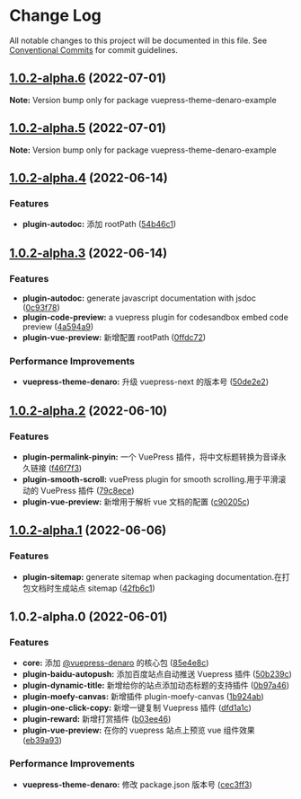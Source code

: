 # Change Log

All notable changes to this project will be documented in this file.
See [Conventional Commits](https://conventionalcommits.org) for commit guidelines.

## [1.0.2-alpha.6](https://github.com/denaro-org/vuepress-theme-denaro/compare/v1.0.2-alpha.5...v1.0.2-alpha.6) (2022-07-01)

**Note:** Version bump only for package vuepress-theme-denaro-example





## [1.0.2-alpha.5](https://github.com/denaro-org/vuepress-theme-denaro/compare/v1.0.2-alpha.4...v1.0.2-alpha.5) (2022-07-01)

**Note:** Version bump only for package vuepress-theme-denaro-example





## [1.0.2-alpha.4](https://github.com/denaro-org/vuepress-theme-denaro/compare/v1.0.2-alpha.3...v1.0.2-alpha.4) (2022-06-14)


### Features

* **plugin-autodoc:** 添加 rootPath ([54b46c1](https://github.com/denaro-org/vuepress-theme-denaro/commit/54b46c12174ed5d57888f52e626f6e76b9eee36f))





## [1.0.2-alpha.3](https://github.com/denaro-org/vuepress-theme-denaro/compare/v1.0.2-alpha.2...v1.0.2-alpha.3) (2022-06-14)


### Features

* **plugin-autodoc:** generate javascript documentation with jsdoc ([0c93f78](https://github.com/denaro-org/vuepress-theme-denaro/commit/0c93f78a46cba0b47d654565e0cb882811deebf5))
* **plugin-code-preview:** a vuepress plugin for codesandbox embed code preview ([4a594a9](https://github.com/denaro-org/vuepress-theme-denaro/commit/4a594a9a13d8d12686540210ece8c9c06e912b5a))
* **plugin-vue-preview:** 新增配置 rootPath ([0ffdc72](https://github.com/denaro-org/vuepress-theme-denaro/commit/0ffdc72230953c3908bd4b09c4fd1bee20b414f8))


### Performance Improvements

* **vuepress-theme-denaro:** 升级 vuepress-next 的版本号 ([50de2e2](https://github.com/denaro-org/vuepress-theme-denaro/commit/50de2e2a8d4c93db5b9d865bd4d334a54d4d3991))





## [1.0.2-alpha.2](https://github.com/denaro-org/vuepress-theme-denaro/compare/v1.0.2-alpha.1...v1.0.2-alpha.2) (2022-06-10)


### Features

* **plugin-permalink-pinyin:** 一个 VuePress 插件，将中文标题转换为音译永久链接 ([f46f7f3](https://github.com/denaro-org/vuepress-theme-denaro/commit/f46f7f308d441937c3486b633b8fa08b9c905d34))
* **plugin-smooth-scroll:** vuePress plugin for smooth scrolling.用于平滑滚动的 VuePress 插件 ([79c8ece](https://github.com/denaro-org/vuepress-theme-denaro/commit/79c8ece0b4c6d7b70259f0ddee947092e8857679))
* **plugin-vue-preview:** 新增用于解析 vue 文档的配置 ([c90205c](https://github.com/denaro-org/vuepress-theme-denaro/commit/c90205c1bd0ab1223236fd64ac08c94298b4346f))





## [1.0.2-alpha.1](https://github.com/denaro-org/vuepress-theme-denaro/compare/v1.0.2-alpha.0...v1.0.2-alpha.1) (2022-06-06)


### Features

* **plugin-sitemap:** generate sitemap when packaging documentation.在打包文档时生成站点 sitemap ([42fb6c1](https://github.com/denaro-org/vuepress-theme-denaro/commit/42fb6c1979d76196cd97a8b0dd067007b49692bd))





## 1.0.2-alpha.0 (2022-06-01)


### Features

* **core:** 添加 [@vuepress-denaro](https://github.com/vuepress-denaro) 的核心包 ([85e4e8c](https://github.com/denaro-org/vuepress-theme-denaro/commit/85e4e8ce35922c5aee9ec0cd4f893a6cfca43f23))
* **plugin-baidu-autopush:** 添加百度站点自动推送 Vuepress 插件 ([50b239c](https://github.com/denaro-org/vuepress-theme-denaro/commit/50b239ceac03a63bca02201393b1a1e8f5e8bdd1))
* **plugin-dynamic-title:** 新增给你的站点添加动态标题的支持插件 ([0b97a46](https://github.com/denaro-org/vuepress-theme-denaro/commit/0b97a46a0721b75ef4875e2b86aa8e49e345d69d))
* **plugin-moefy-canvas:** 新增插件 plugin-moefy-canvas ([1b924ab](https://github.com/denaro-org/vuepress-theme-denaro/commit/1b924ab4c0461c3ef0f5827287ce7c80e2d1e10d))
* **plugin-one-click-copy:** 新增一键复制 Vuepress 插件 ([dfd1a1c](https://github.com/denaro-org/vuepress-theme-denaro/commit/dfd1a1c7bde336bac3a180e14f96f504a0545e35))
* **plugin-reward:** 新增打赏插件 ([b03ee46](https://github.com/denaro-org/vuepress-theme-denaro/commit/b03ee4681dcfd343c3f322735c500befcdfc7273))
* **plugin-vue-preview:** 在你的 vuepress 站点上预览 vue 组件效果 ([eb39a93](https://github.com/denaro-org/vuepress-theme-denaro/commit/eb39a93c4ddb047a8aa10e230c91e0bab0e5cdc9))


### Performance Improvements

* **vuepress-theme-denaro:** 修改 package.json 版本号 ([cec3ff3](https://github.com/denaro-org/vuepress-theme-denaro/commit/cec3ff3d17d28c23fcbb22dc0cdbbabf7e7701f0))
